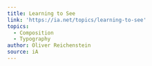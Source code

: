 ```yaml
---
title: Learning to See
link: 'https://ia.net/topics/learning-to-see'
topics:
  - Composition
  - Typography
author: Oliver Reichenstein
source: iA
---
```


